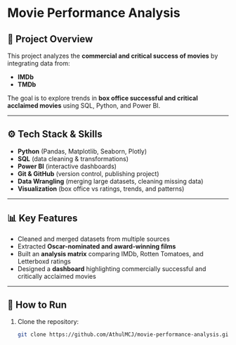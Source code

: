 # Movie Performance Analysis

## 📌 Project Overview
This project analyzes the **commercial and critical success of movies** by integrating data from:
- **IMDb**
- **TMDb**

The goal is to explore trends in **box office successful and critical acclaimed movies** using SQL, Python, and Power BI.

---

## ⚙️ Tech Stack & Skills
- **Python** (Pandas, Matplotlib, Seaborn, Plotly)
- **SQL** (data cleaning & transformations)
- **Power BI** (interactive dashboards)
- **Git & GitHub** (version control, publishing project)
- **Data Wrangling** (merging large datasets, cleaning missing data)
- **Visualization** (box office vs ratings, trends, and patterns)

---

## 📊 Key Features
- Cleaned and merged datasets from multiple sources  
- Extracted **Oscar-nominated and award-winning films**  
- Built an **analysis matrix** comparing IMDb, Rotten Tomatoes, and Letterboxd ratings  
- Designed a **dashboard** highlighting commercially successful and critically acclaimed movies  

---

## 🚀 How to Run
1. Clone the repository:
   ```bash
   git clone https://github.com/AthulMCJ/movie-performance-analysis.git
